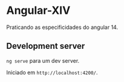 # Angular-XIV

Praticando as especificidades do angular 14.

## Development server

`ng serve` para um dev server. 

Iniciado em `http://localhost:4200/`.
